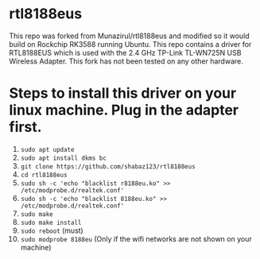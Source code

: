 # rtl8188eus
This repo was forked from Munazirul/rtl8188eus and modified so it would build on Rockchip RK3588 running Ubuntu. This repo contains a driver for RTL8188EUS which is used with the 2.4 GHz TP-Link TL-WN725N USB Wireless Adapter. This fork has not been tested on any other hardware.

# Steps to install this driver on your linux machine. Plug in the adapter first.
1. `sudo apt update`
2. `sudo apt install dkms bc`
3. `git clone https://github.com/shabaz123/rtl8188eus`
4. `cd rtl8188eus`
5. `sudo sh -c 'echo "blacklist r8188eu.ko" >> /etc/modprobe.d/realtek.conf'`
6. `sudo sh -c 'echo "blacklist 8188eu.ko" >> /etc/modprobe.d/realtek.conf'`
7. `sudo make`
8. `sudo make install`
9. `sudo reboot` (must)
10. `sudo modprobe 8188eu` (Only if the wifi networks are not shown on your machine)


